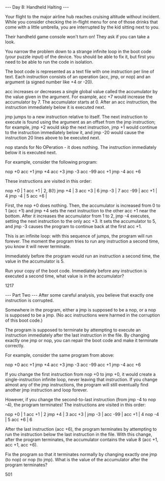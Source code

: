 --- Day 8: Handheld Halting ---

Your flight to the major airline hub reaches cruising altitude without incident.
While you consider checking the in-flight menu for one of those drinks that come
with a little umbrella, you are interrupted by the kid sitting next to you.

Their handheld game console won't turn on! They ask if you can take a look.

You narrow the problem down to a strange infinite loop in the boot code (your
    puzzle input) of the device. You should be able to fix it, but first you
need to be able to run the code in isolation.

The boot code is represented as a text file with one instruction per line of
text. Each instruction consists of an operation (acc, jmp, or nop) and an
argument (a signed number like +4 or -20).

acc increases or decreases a single global value called the accumulator by the
value given in the argument. For example, acc +7 would increase the accumulator
by 7. The accumulator starts at 0. After an acc instruction, the instruction
immediately below it is executed next.

jmp jumps to a new instruction relative to itself. The next instruction to
execute is found using the argument as an offset from the jmp instruction;
for example, jmp +2 would skip the next instruction, jmp +1 would continue to
the instruction immediately below it, and jmp -20 would cause the instruction
20 lines above to be executed next.

nop stands for No OPeration - it does nothing. The instruction immediately
below it is executed next.

For example, consider the following program:

nop +0
acc +1
jmp +4
acc +3
jmp -3
acc -99
acc +1
jmp -4
acc +6

These instructions are visited in this order:

nop +0  | 1
acc +1  | 2, 8(!)
jmp +4  | 3
acc +3  | 6
jmp -3  | 7
acc -99 |
acc +1  | 4
jmp -4  | 5
acc +6  |

First, the nop +0 does nothing. Then, the accumulator is increased from 0 to
1 (acc +1) and jmp +4 sets the next instruction to the other acc +1 near the
bottom. After it increases the accumulator from 1 to 2, jmp -4 executes,
setting the next instruction to the only acc +3. It sets the accumulator to 5,
and jmp -3 causes the program to continue back at the first acc +1.

This is an infinite loop: with this sequence of jumps, the program will run
forever. The moment the program tries to run any instruction a second time, you
know it will never terminate.

Immediately before the program would run an instruction a second time, the value
in the accumulator is 5.

Run your copy of the boot code. Immediately before any instruction is executed
a second time, what value is in the accumulator?

1217

--- Part Two ---
After some careful analysis, you believe that exactly one instruction is corrupted.

Somewhere in the program, either a jmp is supposed to be a nop, or a nop is
supposed to be a jmp. (No acc instructions were harmed in the corruption of
this boot code.)

The program is supposed to terminate by attempting to execute an instruction
immediately after the last instruction in the file. By changing exactly one jmp
or nop, you can repair the boot code and make it terminate correctly.

For example, consider the same program from above:

nop +0
acc +1
jmp +4
acc +3
jmp -3
acc -99
acc +1
jmp -4
acc +6

If you change the first instruction from nop +0 to jmp +0, it would create a
single-instruction infinite loop, never leaving that instruction. If you change
almost any of the jmp instructions, the program will still eventually find
another jmp instruction and loop forever.

However, if you change the second-to-last instruction (from jmp -4 to nop -4),
the program terminates! The instructions are visited in this order:

nop +0  | 1
acc +1  | 2
jmp +4  | 3
acc +3  |
jmp -3  |
acc -99 |
acc +1  | 4
nop -4  | 5
acc +6  | 6

After the last instruction (acc +6), the program terminates by attempting to run
the instruction below the last instruction in the file. With this change, after
the program terminates, the accumulator contains the value 8 (acc +1, acc +1,
acc +6).

Fix the program so that it terminates normally by changing exactly one jmp
(to nop) or nop (to jmp). What is the value of the accumulator after the
program terminates?

501

